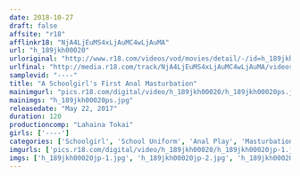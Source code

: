 ```yaml
---
date: 2018-10-27
draft: false
affsite: "r18"
afflinkr18: "NjA4LjEuMS4xLjAuMC4wLjAuMA"
url: "h_189jkh00020"
urloriginal: "http://www.r18.com/videos/vod/movies/detail/-/id=h_189jkh00020"
urlfinal: "http://media.r18.com/track/NjA4LjEuMS4xLjAuMC4wLjAuMA/videos/vod/movies/detail/-/id=h_189jkh00020"
samplevid: "----"
title: "A Schoolgirl's First Anal Masturbation"
mainimgurl: "pics.r18.com/digital/video/h_189jkh00020/h_189jkh00020ps.jpg"
mainimgs: "h_189jkh00020ps.jpg"
releasedate: "May 22, 2017"
duration: 120
productioncomp: "Lahaina Tokai"
girls: ['----']
categories: ['Schoolgirl', 'School Uniform', 'Anal Play', 'Masturbation']
imgurls: ['pics.r18.com/digital/video/h_189jkh00020/h_189jkh00020jp-1.jpg', 'pics.r18.com/digital/video/h_189jkh00020/h_189jkh00020jp-2.jpg', 'pics.r18.com/digital/video/h_189jkh00020/h_189jkh00020jp-3.jpg', 'pics.r18.com/digital/video/h_189jkh00020/h_189jkh00020jp-4.jpg', 'pics.r18.com/digital/video/h_189jkh00020/h_189jkh00020jp-5.jpg', 'pics.r18.com/digital/video/h_189jkh00020/h_189jkh00020jp-6.jpg', 'pics.r18.com/digital/video/h_189jkh00020/h_189jkh00020jp-7.jpg', 'pics.r18.com/digital/video/h_189jkh00020/h_189jkh00020jp-8.jpg', 'pics.r18.com/digital/video/h_189jkh00020/h_189jkh00020jp-9.jpg', 'pics.r18.com/digital/video/h_189jkh00020/h_189jkh00020jp-10.jpg', 'pics.r18.com/digital/video/h_189jkh00020/h_189jkh00020jp-11.jpg', 'pics.r18.com/digital/video/h_189jkh00020/h_189jkh00020jp-12.jpg', 'pics.r18.com/digital/video/h_189jkh00020/h_189jkh00020jp-13.jpg', 'pics.r18.com/digital/video/h_189jkh00020/h_189jkh00020jp-14.jpg', 'pics.r18.com/digital/video/h_189jkh00020/h_189jkh00020jp-15.jpg', 'pics.r18.com/digital/video/h_189jkh00020/h_189jkh00020jp-16.jpg', 'pics.r18.com/digital/video/h_189jkh00020/h_189jkh00020jp-17.jpg', 'pics.r18.com/digital/video/h_189jkh00020/h_189jkh00020jp-18.jpg', 'pics.r18.com/digital/video/h_189jkh00020/h_189jkh00020jp-19.jpg', 'pics.r18.com/digital/video/h_189jkh00020/h_189jkh00020jp-20.jpg']
imgs: ['h_189jkh00020jp-1.jpg', 'h_189jkh00020jp-2.jpg', 'h_189jkh00020jp-3.jpg', 'h_189jkh00020jp-4.jpg', 'h_189jkh00020jp-5.jpg', 'h_189jkh00020jp-6.jpg', 'h_189jkh00020jp-7.jpg', 'h_189jkh00020jp-8.jpg', 'h_189jkh00020jp-9.jpg', 'h_189jkh00020jp-10.jpg', 'h_189jkh00020jp-11.jpg', 'h_189jkh00020jp-12.jpg', 'h_189jkh00020jp-13.jpg', 'h_189jkh00020jp-14.jpg', 'h_189jkh00020jp-15.jpg', 'h_189jkh00020jp-16.jpg', 'h_189jkh00020jp-17.jpg', 'h_189jkh00020jp-18.jpg', 'h_189jkh00020jp-19.jpg', 'h_189jkh00020jp-20.jpg']
---
```


